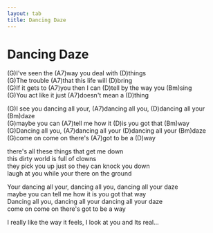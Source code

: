 ```yaml
---
layout: tab
title: Dancing Daze
---
```

# Dancing Daze

(G)I've seen the (A7)way you deal with (D)things  
(G)The trouble (A7)that this life will (D)bring  
(G)If it gets to (A7)you then I can (D)tell by the way you (Bm)sing  
(G)You act like it just (A7)doesn't mean a (D)thing  
  
(G)I see you dancing all your, (A7)dancing all you, (D)dancing all your
(Bm)daze  
(G)maybe you can (A7)tell me how it (D)is you got that (Bm)way  
(G)Dancing all you, (A7)dancing all your (D)dancing all your (Bm)daze  
(G)come on come on there's (A7)got to be a (D)way  
  
there's all these things that get me down  
this dirty world is full of clowns  
they pick you up just so they can knock you down  
laugh at you while your there on the ground  
  
Your dancing all your, dancing all you, dancing all your daze  
maybe you can tell me how it is you got that way  
Dancing all you, dancing all your dancing all your daze  
come on come on there's got to be a way  
  
I really like the way it feels, I look at you and Its real...
